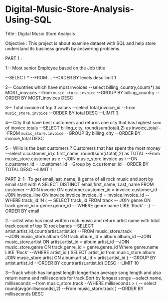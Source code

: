 # Digital-Music-Store-Analysis-Using-SQL

Title : Digital Music Store Analysis


Objective : This project is about examine dataset with SQL and help store understand its business growth by answering problems.


PART 1 : 

1-- Most senior Employee based on the Job tittle 

--SELECT *
--FROM ... 
--ORDER BY levels desc limit 1


2-- Countries which have most invoices
--select billing_country,count(*) as MOST_inovices
--from `music_store.invoice`
--GROUP BY billing_country
--ORDER BY MOST_inovices DESC

3-- Total invoice of top 3 values
--select total,invoice_id
--from `music_store.invoice`
--ORDER BY total DESC
--LIMIT 3

4-- City that have best customers and returns one city that has highest sum of inovice totals
--SELECT billing_city, round(sum(total),2) as invoice_total
--FROM `music_store.invoice`
--GROUP By billing_city
--ORDER BY invoice_total DESC

5-- WHo is the best customers ? Customers that has spent the most money 
--select c.customer_id,c.first_name, round(sum(i.total),2) as TOTAL
--From music_store.customer as c
--JOIN music_store.invoice as i
--ON c.customer_id = i.customer_id
--Group by c.customer_id 
--ORDER BY TOTAL  DESC
--LIMIT 1

PART 2:
1--To get email,last_name, & genra of all rock music and sort by email start with A
SELECT DISTINCT email,first_name, Last_name
FROM customer
--JOIN invocie ON customer.customer_id = invoice.customer_id
--JOIN invoice_line ON inovice.invoice.invoice_id = invoice.invoice_id 
--WHERE track_id IN (
--    SELECT track_id FROM track 
--    JOIN genre ON track.genre_id = genre.genre_id
--     WHERE genre.name LIKE 'Rock'
--)
--ORDER BY email

2.--artist who has most written rock music and return artist name with total track count of top 10 rock bands
--SELECT artist.artist_id,count(artist.artist.id)
--FROM music_store.track  
--JOIN music_store.album ON track.album_id = album.album_id 
--JOIN music_store.artist ON artist.artist_id = album.artist_id
--JOIN music_store.genre ON track.genre_id = genre.genre_id  Where genre.name LIKE 'Rock'
--WHERE artist_id ( SELECT artist_id from music_store.album JOIN music_store.artist ON album.artist_id = artist.artist_id )
--GROUP BY artist.artist_id
--ORDER BY count(artist.artist.id) DESC
--LIMIT 10

3--Track which has longest length longerthan average song length and also return name and milliseconds for track.Sort by longest songs
--select name, milliseconds
--from music_store.track 
--WHERE milliseconds  > (
-- select round(avg(milliseconds),2) 
 --From music_store.track ) 
--ORDER BY milliseconds DESC

